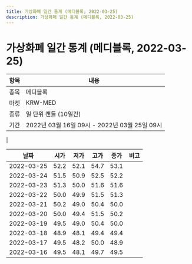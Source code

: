 ```yaml
---
title: 가상화폐 일간 통계 (메디블록, 2022-03-25)
description: 가상화폐 일간 통계 (메디블록, 2022-03-25)
---
```


가상화폐 일간 통계 (메디블록, 2022-03-25)
===

|항목|내용|
|--|--|
|종목|메디블록|
|마켓|KRW-MED|
|종류|일 단위 캔들 (10일간)|
|기간|2022년 03월 16일 09시 - 2022년 03월 25일 09시
|

|날짜|시가|저가|고가|종가|비고|
|--|--|--|--|--|--|
|2022-03-25|52.2|52.1|54.7|53.1|    |
|2022-03-24|51.5|50.9|52.5|52.2|    |
|2022-03-23|51.3|50.0|51.6|51.6|    |
|2022-03-22|50.0|49.9|51.5|51.3|    |
|2022-03-21|50.2|49.0|50.4|50.0|    |
|2022-03-20|50.0|49.4|51.5|50.2|    |
|2022-03-19|49.5|49.0|50.4|50.0|    |
|2022-03-18|48.9|48.1|49.4|49.4|    |
|2022-03-17|49.5|48.2|50.0|48.9|    |
|2022-03-16|49.5|48.1|49.7|49.5|    |
